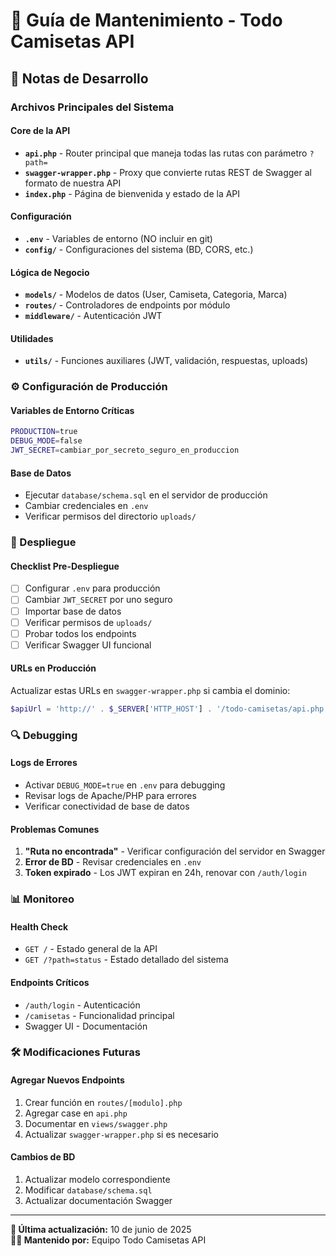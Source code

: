 # 🔧 Guía de Mantenimiento - Todo Camisetas API

## 📝 Notas de Desarrollo

### Archivos Principales del Sistema

#### Core de la API

- **`api.php`** - Router principal que maneja todas las rutas con parámetro `?path=`
- **`swagger-wrapper.php`** - Proxy que convierte rutas REST de Swagger al formato de nuestra API
- **`index.php`** - Página de bienvenida y estado de la API

#### Configuración

- **`.env`** - Variables de entorno (NO incluir en git)
- **`config/`** - Configuraciones del sistema (BD, CORS, etc.)

#### Lógica de Negocio

- **`models/`** - Modelos de datos (User, Camiseta, Categoria, Marca)
- **`routes/`** - Controladores de endpoints por módulo
- **`middleware/`** - Autenticación JWT

#### Utilidades

- **`utils/`** - Funciones auxiliares (JWT, validación, respuestas, uploads)

### ⚙️ Configuración de Producción

#### Variables de Entorno Críticas

```bash
PRODUCTION=true
DEBUG_MODE=false
JWT_SECRET=cambiar_por_secreto_seguro_en_produccion
```

#### Base de Datos

- Ejecutar `database/schema.sql` en el servidor de producción
- Cambiar credenciales en `.env`
- Verificar permisos del directorio `uploads/`

### 🚀 Despliegue

#### Checklist Pre-Despliegue

- [ ] Configurar `.env` para producción
- [ ] Cambiar `JWT_SECRET` por uno seguro
- [ ] Importar base de datos
- [ ] Verificar permisos de `uploads/`
- [ ] Probar todos los endpoints
- [ ] Verificar Swagger UI funcional

#### URLs en Producción

Actualizar estas URLs en `swagger-wrapper.php` si cambia el dominio:

```php
$apiUrl = 'http://' . $_SERVER['HTTP_HOST'] . '/todo-camisetas/api.php';
```

### 🔍 Debugging

#### Logs de Errores

- Activar `DEBUG_MODE=true` en `.env` para debugging
- Revisar logs de Apache/PHP para errores
- Verificar conectividad de base de datos

#### Problemas Comunes

1. **"Ruta no encontrada"** - Verificar configuración del servidor en Swagger
2. **Error de BD** - Revisar credenciales en `.env`
3. **Token expirado** - Los JWT expiran en 24h, renovar con `/auth/login`

### 📊 Monitoreo

#### Health Check

- `GET /` - Estado general de la API
- `GET /?path=status` - Estado detallado del sistema

#### Endpoints Críticos

- `/auth/login` - Autenticación
- `/camisetas` - Funcionalidad principal
- Swagger UI - Documentación

### 🛠️ Modificaciones Futuras

#### Agregar Nuevos Endpoints

1. Crear función en `routes/[modulo].php`
2. Agregar case en `api.php`
3. Documentar en `views/swagger.php`
4. Actualizar `swagger-wrapper.php` si es necesario

#### Cambios de BD

1. Actualizar modelo correspondiente
2. Modificar `database/schema.sql`
3. Actualizar documentación Swagger

---

**📅 Última actualización:** 10 de junio de 2025  
**👨‍💻 Mantenido por:** Equipo Todo Camisetas API
